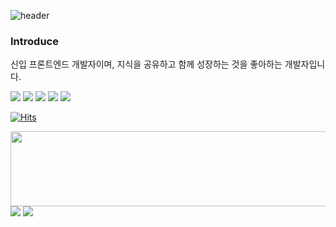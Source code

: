 ![header](https://capsule-render.vercel.app/api?type=Waving&color=auto&height=200&section=header&text=rondido👏&fontSize=50&animation=fadeIn&fontAlign=50&stroke=fffffff&fontAlignY=30)


### Introduce
신입 프론트엔드 개발자이며, 지식을 공유하고 함께 성장하는 것을 좋아하는 개발자입니다.
<p>
  <img src="https://img.shields.io/badge/React-61DAFB?style=flat-square&logo=React&logoColor=white"/>
  <img src="https://img.shields.io/badge/Javascript-F7DF1E?style=flat-square&logo=Javascript&logoColor=white"/>
  <img src="https://img.shields.io/badge/Typescript-3178C6?style=flat-square&logo=Typescript&logoColor=white"/>
  <img src="https://img.shields.io/badge/Css-1572B6?style=flat-square&logo=Css&logoColor=white"/>
  <img src="https://img.shields.io/badge/HTML-E34F26?style=flat-square&logo=HTML&logoColor=white"/>
</p>


[![Hits](https://hits.seeyoufarm.com/api/count/incr/badge.svg?url=https%3A%2F%2Fgithub.com%2Fusername=rondido&count_bg=%2379C83D&title_bg=%23555555&icon=&icon_color=%23E7E7E7&title=hits&edge_flat=false)](https://hits.seeyoufarm.com)


<a href="https://github.com/devxb/gitanimals">
  <img
    src="https://render.gitanimals.org/lines/rondido"
    width="600"
    height="120"
  />
</a>
<div>
  <img src="https://github-readme-stats.vercel.app/api?username=rondido&show_icons=true&theme=radical" />
  <img src="https://github-readme-stats.vercel.app/api/top-langs/?username=rondido&layout=compact" />
</div>
